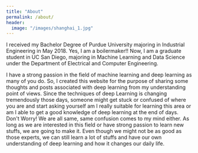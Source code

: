 ```yaml
---
title: "About"
permalink: /about/
header:
  image: "/images/shanghai_1.jpg"
---
```


I received my Bachelor Degree of Purdue University majoring in Industrial Engineering
in May 2018. Yes, I am a boilermaker!! Now, I am a graduate student in UC San Diego,
majoring in Machine Learning and Data Science under the Department of Electrical and Computer
Engineering.

I have a strong passion in the field of machine learning and deep learning as many of
you do. So, I created this website for the purpose of sharing some thoughts and posts associated
with deep learning from my understanding point of views. Since the techniques of deep Learning
is changing tremendously those days, someone might get stuck or confused of where you are and start
asking yourself am I really suitable for learning this area or am I able to get a good
knowledge of deep learning at the end of days. Don't Worry! We are all same, same
confusion comes to my mind either. As long as we are interested in this field or
have strong passion to learn new stuffs, we are going to make it. Even though we
might not be as good as those experts, we can still learn a lot of stuffs and have
our own understanding of deep learning and how it changes our daily life.
